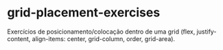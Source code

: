# grid-placement-exercises
Exercícios de posicionamento/colocação dentro de uma grid (flex, justify-content, align-items: center, grid-column, order, grid-area). 
